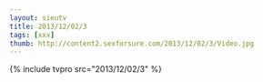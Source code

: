 ```yaml
--- 
layout: sieutv
title: 2013/12/02/3
tags: [xxx]
thumb: http://content2.sexforsure.com/2013/12/02/3/Video.jpg
---
```

{% include tvpro src="2013/12/02/3" %} 
